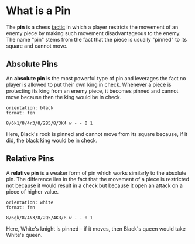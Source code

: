# What is a Pin

The **pin** is a chess [tactic](index.md) in which a player restricts the movement of an enemy piece by making such movement disadvantageous to the enemy. The name "pin" stems from the fact that the piece is usually "pinned" to its square and cannot move.

## Absolute Pins

An **absolute pin** is the most powerful type of pin and leverages the fact no player is allowed to put their own king in check. Whenever a piece is protecting its king from an enemy piece, it becomes pinned and cannot move because then the king would be in check.

```shaahmaat
orientation: black
format: fen

8/6k1/8/4r3/8/2B5/8/3K4 w - - 0 1
```

Here, Black's rook is pinned and cannot move from its square because, if it did, the black king would be in check.

## Relative Pins

A **relative pin** is a weaker form of pin which works similarly to the absolute pin. The difference lies in the fact that the movement of a piece is restricted not because it would result in a check but because it open an attack on a piece of higher value.

```shaahmaat
orientation: white
format: fen

8/6qk/8/4N3/8/2Q5/4K3/8 w - - 0 1
```

Here, White's knight is pinned - if it moves, then Black's queen would take White's queen.

